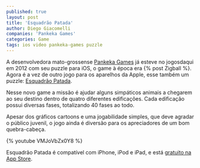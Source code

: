 ```yaml
---
published: true
layout: post
title: 'Esquadrão Patada'
author: Diego Giacomelli
companies: 'Pankeka Games'
categories: Game
tags: ios video pankeka-games puzzle
---
```

A desenvolvedora mato-grossense [Pankeka Games](http://www.pankekagames.com.br) já esteve no jogosdaqui em 2012 com seu puzzle para iOS, o game à época era {% post Zigball %}. Agora é a vez de outro jogo para os aparelhos da Apple, esse também um puzzle: [Esquadrão Patada](http://www.pankekagames.com.br/esquadrao).
 
Nesse novo game a missão é ajudar alguns simpáticos animais a chegarem ao seu destino dentro de quatro diferentes edificações. Cada edificação possui diversas fases, totalizando 40 fases ao todo.

Apesar dos gráficos cartoons e uma jogabilidade simples, que deve agradar o público juvenil, o jogo ainda é diversão para os apreciadores de um bom quebra-cabeça.
 
{% youtube VMJoVbZx0Y8 %}

Esquadrão Patada é compatível com iPhone, iPod e iPad, e está [gratuito na App Store](https://itunes.apple.com/br/app/esquadrao-patada-puzzles-divertidos/id521571988?ls=1&amp;mt=8).